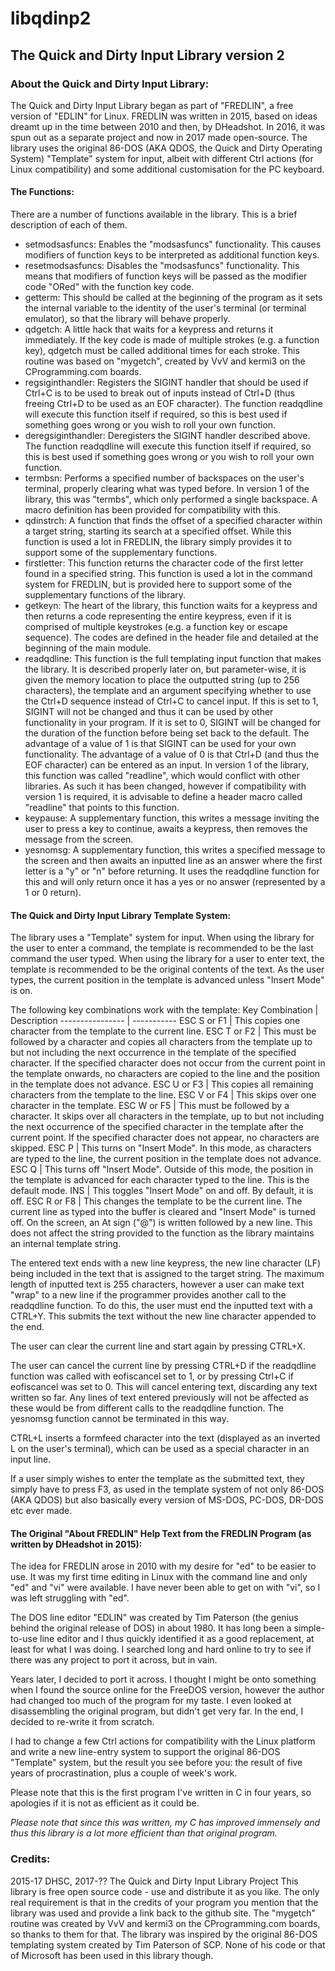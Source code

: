 # libqdinp2
## The Quick and Dirty Input Library version 2


### About the Quick and Dirty Input Library:
The Quick and Dirty Input Library began as part of "FREDLIN", a free version of "EDLIN" for Linux.  FREDLIN was written in 2015, based on ideas dreamt up in the time between 2010 and then, by DHeadshot.  In 2016, it was spun out as a separate project and now in 2017 made open-source.
The library uses the original 86-DOS (AKA QDOS, the Quick and Dirty Operating System) "Template" system for input, albeit with different Ctrl actions (for Linux compatibility) and some additional customisation for the PC keyboard.

#### The Functions:
There are a number of functions available in the library.  This is a brief description of each of them.
* setmodsasfuncs: Enables the "modsasfuncs" functionality.  This causes modifiers of function keys to be interpreted as additional function keys.
* resetmodsasfuncs: Disables the "modsasfuncs" functionality.  This means that modifiers of function keys will be passed as the modifier code "ORed" with the function key code.
* getterm: This should be called at the beginning of the program as it sets the internal variable to the identity of the user's terminal (or terminal emulator), so that the library will behave properly.
* qdgetch: A little hack that waits for a keypress and returns it immediately.  If the key code is made of multiple strokes (e.g. a function key), qdgetch must be called additional times for each stroke.  This routine was based on "mygetch", created by VvV and kermi3 on the CProgramming.com boards.
* regsiginthandler: Registers the SIGINT handler that should be used if Ctrl+C is to be used to break out of inputs instead of Ctrl+D (thus freeing Ctrl+D to be used as an EOF character).  The function readqdline will execute this function itself if required, so this is best used if something goes wrong or you wish to roll your own function.
* deregsiginthandler: Deregisters the SIGINT handler described above.  The function readqdline will execute this function itself if required, so this is best used if something goes wrong or you wish to roll your own function.
* termbsn: Performs a specified number of backspaces on the user's terminal, properly clearing what was typed before.  In version 1 of the library, this was "termbs", which only performed a single backspace.  A macro definition has been provided for compatibility with this.
* qdinstrch: A function that finds the offset of a specified character within a target string, starting its search at a specified offset.  While this function is used a lot in FREDLIN, the library simply provides it to support some of the supplementary functions.
* firstletter: This function returns the character code of the first letter found in a specified string.  This function is used a lot in the command system for FREDLIN, but is provided here to support some of the supplementary functions of the library.
* getkeyn: The heart of the library, this function waits for a keypress and then returns a code representing the entire keypress, even if it is comprised of multiple keystrokes (e.g. a function key or escape sequence).  The codes are defined in the header file and detailed at the beginning of the main module.
* readqdline: This function is the full templating input function that makes the library.  It is described properly later on, but parameter-wise, it is given the memory location to place the outputted string (up to 256 characters), the template and an argument specifying whether to use the Ctrl+D sequence instead of Ctrl+C to cancel input.  If this is set to 1, SIGINT will not be changed and thus it can be used by other functionality in your program.  If it is set to 0, SIGINT will be changed for the duration of the function before being set back to the default.  The advantage of a value of 1 is that SIGINT can be used for your own functionality.  The advantage of a value of 0 is that Ctrl+D (and thus the EOF character) can be entered as an input.  In version 1 of the library, this function was called "readline", which would conflict with other libraries.  As such it has been changed, however if compatibility with version 1 is required, it is advisable to define a header macro called "readline" that points to this function.
* keypause: A supplementary function, this writes a message inviting the user to press a key to continue, awaits a keypress, then removes the message from the screen.
* yesnomsg: A supplementary function, this writes a specified message to the screen and then awaits an inputted line as an answer where the first letter is a "y" or "n" before returning.  It uses the readqdline function for this and will only return once it has a yes or no answer (represented by a 1 or 0 return).

#### The Quick and Dirty Input Library Template System:
The library uses a "Template" system for input.  When using the library for the user to enter a command, the template is recommended to be the last command the user typed.  When using the library for a user to enter text, the template is recommended to be the original contents of the text.  As the user types, the current position in the template is advanced unless "Insert Mode" is on.

The following key combinations work with the template:
Key  Combination | Description
---------------- | -----------
ESC S or F1 | This copies one character from the template to the current line.
ESC T or F2 | This must be followed by a character and copies all characters from the template up to but not including the next occurrence in the template of the specified character.  If the specified character does not occur from the current point in the template onwards, no characters are copied to the line and the position in the template does not advance.
ESC U or F3 | This copies all remaining characters from the template to the line.
ESC V or F4 | This skips over one character in the template.
ESC W or F5 | This must be followed by a character.  It skips over all characters in the template, up to but not including the next occurrence of the specified character in the template after the current point.  If the specified character does not appear, no characters are skipped.
ESC P | This turns on "Insert Mode".  In this mode, as characters are typed to the line, the current position in the template does not advance.
ESC Q | This turns off "Insert Mode".  Outside of this mode, the position in the template is advanced for each character typed to the line.  This is the default mode.
INS | This toggles "Insert Mode" on and off.  By default, it is off.
ESC R or F8 | This changes the template to be the current line.  The current line as typed into the buffer is cleared and "Insert Mode" is turned off.  On the screen, an At sign ("@") is written followed by a new line.  This does not affect the string provided to the function as the library maintains an internal template string.

The entered text ends with a new line keypress, the new line character (LF) being included in the text that is assigned to the target string.  The maximum length of inputted text is 255 characters, however a user can make text "wrap" to a new line if the programmer provides another call to the readqdline function.  To do this, the user must end the inputted text with a CTRL+Y.  This submits the text without the new line character appended to the end.

The user can clear the current line and start again by pressing CTRL+X.

The user can cancel the current line by pressing CTRL+D if the readqdline function was called with eofiscancel set to 1, or by pressing Ctrl+C if eofiscancel was set to 0.  This will cancel entering text, discarding any text written so far.  Any lines of text entered previously will not be affected as these would be from different calls to the readqdline function.  The yesnomsg function cannot be terminated in this way.

CTRL+L inserts a formfeed character into the text (displayed as an inverted L on the user's terminal), which can be used as a special character in an input line.

If a user simply wishes to enter the template as the submitted text, they simply have to press F3, as used in the template system of not only 86-DOS (AKA QDOS) but also basically every version of MS-DOS, PC-DOS, DR-DOS etc ever made.

#### The Original "About FREDLIN" Help Text from the FREDLIN Program (as written by DHeadshot in 2015):
The idea for FREDLIN arose in 2010 with my desire for "ed" to be easier to use.  It was my first time editing in Linux with the command line and only "ed" and "vi" were available.  I have never been able to get on with "vi", so I was left struggling with "ed".

The DOS line editor "EDLIN" was created by Tim Paterson (the genius behind the original release of DOS) in about 1980.  It has long been a simple-to-use line editor and I thus quickly identified it as a good replacement, at least for what I was doing.  I searched long and hard online to try to see if there was any project to port it across, but in vain.

Years later, I decided to port it across.  I thought I might be onto something when I found the source online for the FreeDOS version, however the author had changed too much of the program for my taste.  I even looked at disassembling the original program, but didn't get very far.  In the end, I decided to re-write it from scratch.

I had to change a few Ctrl actions for compatibility with the Linux platform and write a new line-entry system to support the original 86-DOS "Template" system, but the result you see before you: the result of five years of procrastination, plus a couple of week's work.

Please note that this is the first program I've written in C in four years, so apologies if it is not as efficient as it could be.

_Please note that since this was written, my C has improved immensely and thus this library is a lot more efficient than that original program._

### Credits:
2015-17 DHSC, 2017-?? The Quick and Dirty Input Library Project
This library is free open source code - use and distribute it as you like.  The only real requirement is that in the credits of your program you mention that the library was used and provide a link back to the github site.
The "mygetch" routine was created by VvV and kermi3 on the CProgramming.com boards, so thanks to them for that.
The library was inspired by the original 86-DOS templating system created by Tim Paterson of SCP.  None of his code or that of Microsoft has been used in this library though.
